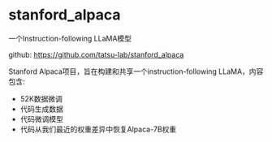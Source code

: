 # stanford_alpaca
一个Instruction-following LLaMA模型

github: https://github.com/tatsu-lab/stanford_alpaca

Stanford Alpaca项目，旨在构建和共享一个instruction-following LLaMA，内容包含:
* 52K数据微调
* 代码生成数据
* 代码微调模型
* 代码从我们最近的权重差异中恢复Alpaca-7B权重
